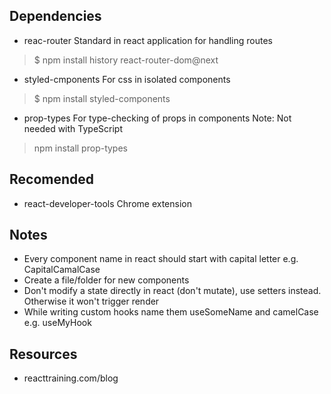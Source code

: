 ## Dependencies
- reac-router
Standard in react application for handling routes
> $ npm install history react-router-dom@next

- styled-cmponents
For css in isolated components
> $ npm install styled-components

- prop-types
For type-checking of props in components
Note: Not needed with TypeScript
> npm install prop-types

## Recomended
- react-developer-tools
Chrome extension

## Notes
- Every component name in react should start with capital letter e.g. CapitalCamalCase
- Create a file/folder for new components
- Don't modify a state directly in react (don't mutate), use setters instead. Otherwise it won't trigger render
- While writing custom hooks name them useSomeName and camelCase e.g. useMyHook


## Resources
- reacttraining.com/blog